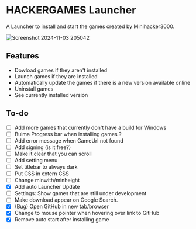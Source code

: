 # HACKERGAMES Launcher

A Launcher to install and start the games created by Minihacker3000.

![Screenshot 2024-11-03 205042](https://github.com/user-attachments/assets/1b7ae837-3490-4de4-9454-0394a1427e1a)

## Features
- Dowload games if they aren't installed
- Launch games if they are installed
- Automatically update the games if there is a new version available online
- Uninstall games
- See currently installed version

## To-do
- [ ] Add more games that currently don't have a build for Windows
- [ ] Bulma Progress bar when installing games ?
- [ ] Add error message when GameUrl not found
- [ ] Add signing (is it free?)
- [ ] Make it clear that you can scroll
- [ ] Add setting menu
- [ ] Set titlebar to always dark
- [ ] Put CSS in extern CSS
- [ ] Change minwith/minheight
- [x] Add auto Launcher Update
- [ ] Settings: Show games that are still under development
- [ ] Make download appear on Google Search.
- [x] (Bug) Open GitHub in new tab/browser
- [x] Change to mouse pointer when hovering over link to GitHub
- [x] Remove auto start after installing game
